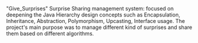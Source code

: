 "Give_Surprises" 
Surprise Sharing management system: focused on deepening the Java Hierarchy design concepts such as Encapsulation, Inheritance, Abstraction, Polymorphism, Upcasting, Interface usage. The project's main purpose was to manage different kind of surprises and share them based on different algorithms.
